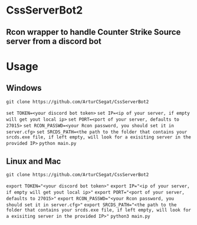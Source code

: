 # CssServerBot2
## Rcon wrapper to handle Counter Strike Source server from a discord bot

# Usage

## Windows

`git clone https://github.com/ArturCSegat/CssServerBot2`

`set TOKEN=<your discord bot token>`
`set IP=<ip of your server, if empty will get yout local ip>`
`set PORT=<port of your server, defaults to 27015>`
`set RCON_PASSWD=<your Rcon password, you should set it in server.cfg>`
`set SRCDS_PATH=<the path to the folder that contains your srcds.exe file, if left empty, will look for a exisiting server in the provided IP>`
`python main.py`

## Linux and Mac

`git clone https://github.com/ArturCSegat/CssServerBot2`

`export TOKEN="<your discord bot token>"`
`export IP="<ip of your server, if empty will get yout local ip>"`
`export PORT="<port of your server, defaults to 27015>"`
`export RCON_PASSWD="<your Rcon password, you should set it in server.cfg>"`
`export SRCDS_PATH="<the path to the folder that contains your srcds.exe file, if left empty, will look for a exisiting server in the provided IP>"`
`python3 main.py`

